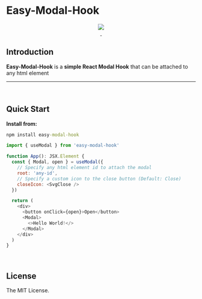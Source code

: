 # Easy-Modal-Hook
<!-- [![SWR](https://assets.vercel.com/image/upload/v1572289618/swr/banner.png)](https://swr.vercel.app) -->

<p align="center">
  <a aria-label="joseluis-dev logo" href="https://joseluis-dev.vercel.app/">
    <img src="https://res.cloudinary.com/jl-img-store/image/upload/v1661997155/Portafolio/jose_icon_adaptive_fore_enjr9l.png">
  </a>
  <br/>
  <a aria-label="NPM version" href="https://www.npmjs.com/package/easy-modal-hook">
    <img alt="" src="https://badgen.net/npm/v/easy-modal-hook">
  </a>
  <a aria-label="Package size" href="https://bundlephobia.com/result?p=easy-modal-hook">
    <img alt="" src="https://badgen.net/bundlephobia/minzip/easy-modal-hook">
  </a>
  <!-- <a aria-label="License" href="https://github.com/vercel/swr/blob/main/LICENSE">
    <img alt="" src="https://badgen.net/npm/license/swr">
  </a> -->
</p>

## Introduction

**Easy-Modal-Hook** is a **simple React Modal Hook** that can be attached to any html element

---

<br/>

## Quick Start

**Install from:**
```cmd
npm install easy-modal-hook
```

```js
import { useModal } from 'easy-modal-hook'

function App(): JSX.Element {
  const { Modal, open } = useModal({
    // Specify any html element id to attach the modal
    root: 'any-id',
    // Specify a custom icon to the close button (Default: Close)
    closeIcon: <SvgClose />
  })

  return (
    <div>
      <button onClick={open}>Open</button>
      <Modal>
        <>Hello World!</>
      </Modal>
    </div>
  )
}
```

<br/>

<!-- ## Authors

This library is created by the team behind [Next.js](https://nextjs.org), with contributions from our community:

- Shu Ding ([@shuding\_](https://twitter.com/shuding_)) - [Vercel](https://vercel.com)
- Guillermo Rauch ([@rauchg](https://twitter.com/rauchg)) - [Vercel](https://vercel.com)
- Joe Haddad ([@timer150](https://twitter.com/timer150)) - [Vercel](https://vercel.com)
- Paco Coursey ([@pacocoursey](https://twitter.com/pacocoursey)) - [Vercel](https://vercel.com)

[Contributors](https://github.com/vercel/swr/graphs/contributors)

<br/> -->

## License

The MIT License.